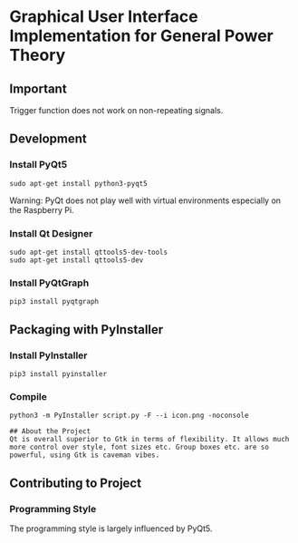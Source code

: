# Graphical User Interface Implementation for General Power Theory
## Important
Trigger function does not work on non-repeating signals.

## Development
### Install PyQt5
```
sudo apt-get install python3-pyqt5
```

Warning: PyQt does not play well with virtual environments especially on the Raspberry Pi.

### Install Qt Designer
```
sudo apt-get install qttools5-dev-tools
sudo apt-get install qttools5-dev
```

### Install PyQtGraph
```
pip3 install pyqtgraph
```

## Packaging with PyInstaller

### Install PyInstaller

```
pip3 install pyinstaller
```

### Compile

```
python3 -m PyInstaller script.py -F --i icon.png -noconsole

## About the Project
Qt is overall superior to Gtk in terms of flexibility. It allows much more control over style, font sizes etc. Group boxes etc. are so powerful, using Gtk is caveman vibes.
```

## Contributing to Project

### Programming Style

The programming style is largely influenced by PyQt5.
